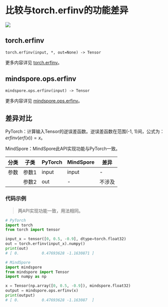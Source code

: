 # 比较与torch.erfinv的功能差异

<a href="https://gitee.com/mindspore/docs/blob/master/docs/mindspore/source_zh_cn/note/api_mapping/pytorch_diff/erfinv.md" target="_blank"><img src="https://mindspore-website.obs.cn-north-4.myhuaweicloud.com/website-images/master/resource/_static/logo_source.png"></a>

## torch.erfinv

```text
torch.erfinv(input, *, out=None) -> Tensor
```

更多内容详见 [torch.erfinv](https://pytorch.org/docs/1.8.1/generated/torch.erfinv.html)。

## mindspore.ops.erfinv

```text
mindspore.ops.erfinv(input) -> Tensor
```

更多内容详见 [mindspore.ops.erfinv](https://www.mindspore.cn/docs/zh-CN/master/api_python/ops/mindspore.ops.erfinv.html)。

## 差异对比

PyTorch：计算输入Tensor的逆误差函数。逆误差函数在范围(-1, 1)间，公式为：$erfinv(erf(x))=x$。

MindSpore：MindSpore此API实现功能与PyTorch一致。

| 分类 | 子类 |PyTorch | MindSpore | 差异 |
| --- | --- | --- | --- |---|
|参数 | 参数1 | input | input |- |
| | 参数2 | out | - |不涉及 |

### 代码示例

> 两API实现功能一致，用法相同。

```python
# PyTorch
import torch
from torch import tensor

input_x = tensor([0, 0.5, -0.9], dtype=torch.float32)
out = torch.erfinv(input_x).numpy()
print(out)
# [ 0.          0.47693628 -1.1630871 ]

# MindSpore
import mindspore
from mindspore import Tensor
import numpy as np

x = Tensor(np.array([0, 0.5, -0.9]), mindspore.float32)
output = mindspore.ops.erfinv(x)
print(output)
# [ 0.          0.47693628 -1.163087  ]
```
